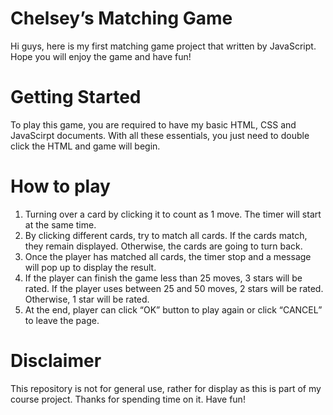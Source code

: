 # Chelsey’s Matching Game
Hi guys, here is my first matching game project that written by JavaScript. Hope you will enjoy the game and have fun!

# Getting Started
To play this game, you are required to have my basic HTML, CSS and JavaScirpt documents.
With all these essentials, you just need to double click the HTML and game will begin.

# How to play
1.	Turning over a card by clicking it to count as 1 move. The timer will start at the same time.
2.	By clicking different cards, try to match all cards. If the cards match, they remain displayed. Otherwise, the cards are going to turn back.
3.	Once the player has matched all cards, the timer stop and a message will pop up to display the result.
4.	If the player can finish the game less than 25 moves, 3 stars will be rated. If the player uses between 25 and 50 moves, 2 stars will be rated. Otherwise, 1 star will be rated.
5.	At the end, player can click “OK” button to play again or click “CANCEL” to leave the page.

# Disclaimer
This repository is not for general use, rather for display as this is part of my course project.
Thanks for spending time on it. Have fun!
